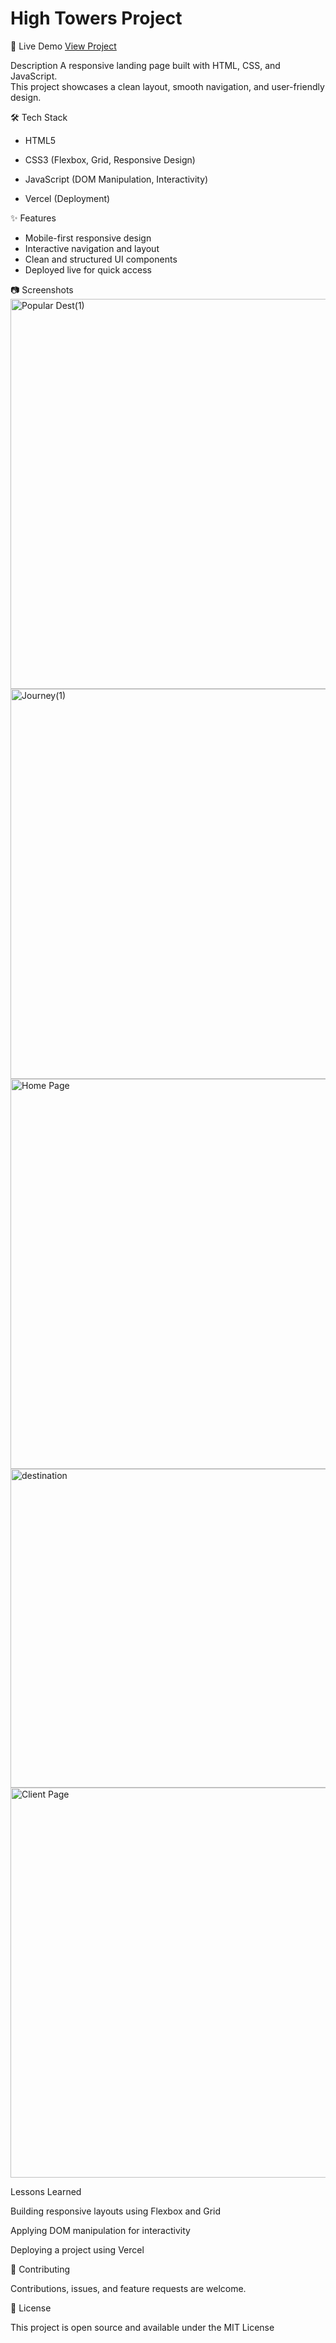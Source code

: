 # High Towers Project

🚀 Live Demo
[View Project](https://hightowersproject.vercel.app)

Description
A responsive landing page built with HTML, CSS, and JavaScript.  
This project showcases a clean layout, smooth navigation, and user-friendly design.  

🛠️ Tech Stack
- HTML5  
- CSS3 (Flexbox, Grid, Responsive Design)  
- JavaScript (DOM Manipulation, Interactivity)  

- Vercel (Deployment)  

✨ Features
- Mobile-first responsive design  
- Interactive navigation and layout  
- Clean and structured UI components  
- Deployed live for quick access  

📷 Screenshots
<img width="1359" height="624" alt="Popular Dest(1)" src="https://github.com/user-attachments/assets/08fba26a-d51c-445c-a78f-f4a68089b957" />
<img width="1359" height="624" alt="Journey(1)" src="https://github.com/user-attachments/assets/367bc2e2-9fff-4f71-ba8e-a4d00b40b06f" />
<img width="1359" height="624" alt="Home Page" src="https://github.com/user-attachments/assets/a0e992d2-fb7a-4b76-9761-5737e95590ac" />
<img width="791" height="510" alt="destination" src="https://github.com/user-attachments/assets/4f60227f-65e3-4f17-9916-20c1c9b4af04" />
<img width="1359" height="624" alt="Client Page" src="https://github.com/user-attachments/assets/79dc29f2-4cf9-4932-ab93-d9dc83a361b5" />

Lessons Learned

Building responsive layouts using Flexbox and Grid

Applying DOM manipulation for interactivity

Deploying a project using Vercel

🤝 Contributing

Contributions, issues, and feature requests are welcome.

📄 License

This project is open source and available under the MIT License
